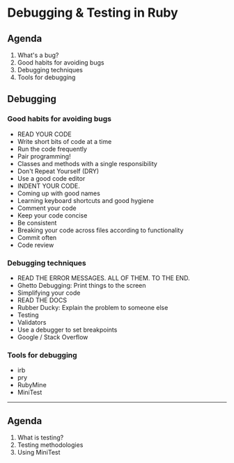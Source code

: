 # Debugging & Testing in Ruby

## Agenda
1. What's a bug?
2. Good habits for avoiding bugs
3. Debugging techniques
4. Tools for debugging

## Debugging

### Good habits for avoiding bugs
- READ YOUR CODE
- Write short bits of code at a time
- Run the code frequently
- Pair programming!
- Classes and methods with a single responsibility
- Don't Repeat Yourself (DRY)
- Use a good code editor
- INDENT YOUR CODE.
- Coming up with good names
- Learning keyboard shortcuts and good hygiene
- Comment your code
- Keep your code concise
- Be consistent
- Breaking your code across files according to functionality
- Commit often
- Code review

### Debugging techniques
- READ THE ERROR MESSAGES. ALL OF THEM. TO THE END.
- Ghetto Debugging: Print things to the screen
- Simplifying your code
- READ THE DOCS
- Rubber Ducky: Explain the problem to someone else
- Testing
- Validators
- Use a debugger to set breakpoints
- Google / Stack Overflow




### Tools for debugging
- irb
- pry
- RubyMine
- MiniTest

---

## Agenda
1. What is testing?
2. Testing methodologies
3. Using MiniTest
